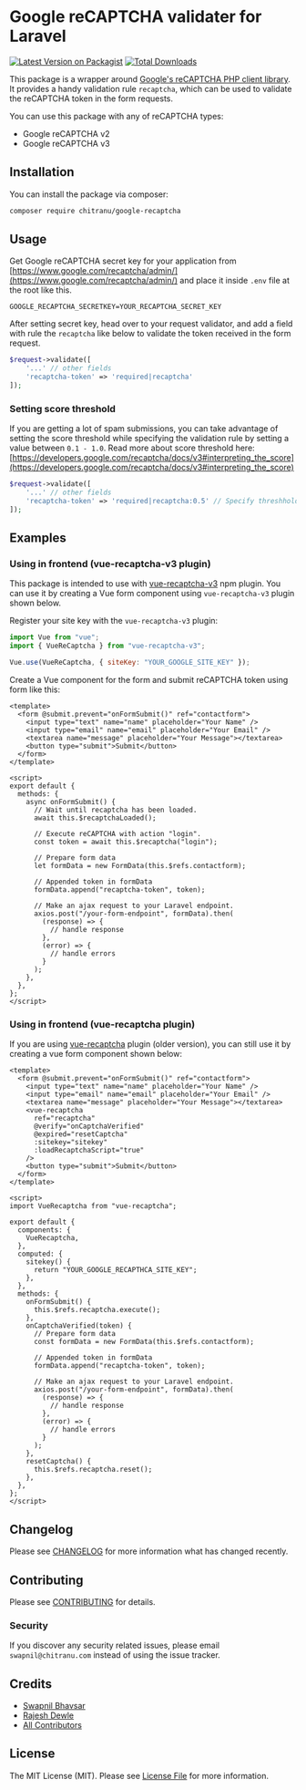 # Google reCAPTCHA validater for Laravel

[![Latest Version on Packagist](https://img.shields.io/packagist/v/chitranu/google-recaptcha.svg?style=flat-square)](https://packagist.org/packages/chitranu/google-recaptcha)
[![Total Downloads](https://img.shields.io/packagist/dt/chitranu/google-recaptcha.svg?style=flat-square)](https://packagist.org/packages/chitranu/google-recaptcha)

This package is a wrapper around [Google's reCAPTCHA PHP client library](https://github.com/google/recaptcha). It provides a handy validation rule `recaptcha`, which can be used to validate the reCAPTCHA token in the form requests.

You can use this package with any of reCAPTCHA types:

- Google reCAPTCHA v2
- Google reCAPTCHA v3

## Installation

You can install the package via composer:

```bash
composer require chitranu/google-recaptcha
```

## Usage

Get Google reCAPTCHA secret key for your application from [https://www.google.com/recaptcha/admin/](https://www.google.com/recaptcha/admin/) and place it inside `.env` file at the root like this.

```env
GOOGLE_RECAPTCHA_SECRETKEY=YOUR_RECAPTCHA_SECRET_KEY
```

After setting secret key, head over to your request validator, and add a field with rule the `recaptcha` like below to validate the token received in the form request.

```php
$request->validate([
    '...' // other fields
    'recaptcha-token' => 'required|recaptcha'
]);
```

### Setting score threshold

If you are getting a lot of spam submissions, you can take advantage of setting the score threshold while specifying the validation rule by setting a value between `0.1 - 1.0`. Read more about score threshold here: [https://developers.google.com/recaptcha/docs/v3#interpreting_the_score](https://developers.google.com/recaptcha/docs/v3#interpreting_the_score)

```php
$request->validate([
    '...' // other fields
    'recaptcha-token' => 'required|recaptcha:0.5' // Specify threshhold
]);
```

## Examples

### Using in frontend (vue-recaptcha-v3 plugin)

This package is intended to use with [vue-recaptcha-v3](https://github.com/AurityLab/vue-recaptcha-v3) npm plugin. You can use it by creating a Vue form component using `vue-recaptcha-v3` plugin shown below.

Register your site key with the `vue-recaptcha-v3` plugin:

```js
import Vue from "vue";
import { VueReCaptcha } from "vue-recaptcha-v3";

Vue.use(VueReCaptcha, { siteKey: "YOUR_GOOGLE_SITE_KEY" });
```

Create a Vue component for the form and submit reCAPTCHA token using form like this:

```vue
<template>
  <form @submit.prevent="onFormSubmit()" ref="contactform">
    <input type="text" name="name" placeholder="Your Name" />
    <input type="email" name="email" placeholder="Your Email" />
    <textarea name="message" placeholder="Your Message"></textarea>
    <button type="submit">Submit</button>
  </form>
</template>

<script>
export default {
  methods: {
    async onFormSubmit() {
      // Wait until recaptcha has been loaded.
      await this.$recaptchaLoaded();

      // Execute reCAPTCHA with action "login".
      const token = await this.$recaptcha("login");

      // Prepare form data
      let formData = new FormData(this.$refs.contactform);

      // Appended token in formData
      formData.append("recaptcha-token", token);

      // Make an ajax request to your Laravel endpoint.
      axios.post("/your-form-endpoint", formData).then(
        (response) => {
          // handle response
        },
        (error) => {
          // handle errors
        }
      );
    },
  },
};
</script>
```

### Using in frontend (vue-recaptcha plugin)

If you are using [vue-recaptcha](https://github.com/DanSnow/vue-recaptcha) plugin (older version), you can still use it by creating a vue form component shown below:

```vue
<template>
  <form @submit.prevent="onFormSubmit()" ref="contactform">
    <input type="text" name="name" placeholder="Your Name" />
    <input type="email" name="email" placeholder="Your Email" />
    <textarea name="message" placeholder="Your Message"></textarea>
    <vue-recaptcha
      ref="recaptcha"
      @verify="onCaptchaVerified"
      @expired="resetCaptcha"
      :sitekey="sitekey"
      :loadRecaptchaScript="true"
    />
    <button type="submit">Submit</button>
  </form>
</template>

<script>
import VueRecaptcha from "vue-recaptcha";

export default {
  components: {
    VueRecaptcha,
  },
  computed: {
    sitekey() {
      return "YOUR_GOOGLE_RECAPTHCA_SITE_KEY";
    },
  },
  methods: {
    onFormSubmit() {
      this.$refs.recaptcha.execute();
    },
    onCaptchaVerified(token) {
      // Prepare form data
      const formData = new FormData(this.$refs.contactform);

      // Appended token in formData
      formData.append("recaptcha-token", token);

      // Make an ajax request to your Laravel endpoint.
      axios.post("/your-form-endpoint", formData).then(
        (response) => {
          // handle response
        },
        (error) => {
          // handle errors
        }
      );
    },
    resetCaptcha() {
      this.$refs.recaptcha.reset();
    },
  },
};
</script>
```

## Changelog

Please see [CHANGELOG](CHANGELOG.md) for more information what has changed recently.

## Contributing

Please see [CONTRIBUTING](CONTRIBUTING.md) for details.

### Security

If you discover any security related issues, please email `swapnil@chitranu.com` instead of using the issue tracker.

## Credits

- [Swapnil Bhavsar](https://github.com/iamswap)
- [Rajesh Dewle](https://github.com/rajeshdewle)
- [All Contributors](../../contributors)

## License

The MIT License (MIT). Please see [License File](LICENSE.md) for more information.
